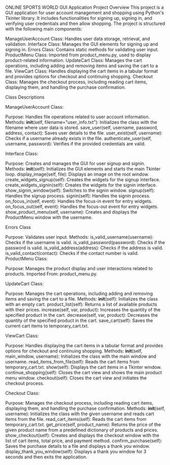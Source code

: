 ONLINE SPORTS WORLD GUI Application
Project Overview
This project is a GUI application for user account management and shopping using Python's Tkinter library. It includes functionalities for signing up, signing in, and verifying user credentials and then allow shopping. The project is structured with the following main components:

ManageUserAccount Class: Handles user data storage, retrieval, and validation.
Interface Class: Manages the GUI elements for signing up and signing in.
Errors Class: Contains static methods for validating user input.
ProductMenu Class: Imported from product_menu.py, used to display product-related information.
UpdateCart Class: Manages the cart operations, including adding and removing items and saving the cart to a file.
ViewCart Class: Handles displaying the cart items in a tabular format and provides options for checkout and continuing shopping.
Checkout Class: Manages the checkout process, including reading cart items, displaying them, and handling the purchase confirmation.

Class Descriptions

ManageUserAccount Class:

Purpose: Handles file operations related to user account information.
Methods:
__init__(self, filename="user_info.txt"): Initializes the class with the filename where user data is stored.
save_user(self, username, password, address, contact): Saves user details to the file.
user_exist(self, username): Checks if a username already exists in the file.
authenticate_user(self, username, password): Verifies if the provided credentials are valid.

Interface Class:

Purpose: Creates and manages the GUI for user signup and signin.
Methods:
__init__(self): Initializes the GUI elements and starts the main Tkinter loop.
display_image(self, file): Displays an image on the root window.
create_widgets_signup(self): Creates the widgets for the signup interface.
create_widgets_signin(self): Creates the widgets for the signin interface.
show_signin_window(self): Switches to the signin window.
signup(self): Handles the signup process.
signin(self): Handles the signin process.
on_focus_in(self, event): Handles the focus-in event for entry widgets.
on_focus_out(self, event): Handles the focus-out event for entry widgets.
show_product_menu(self, username): Creates and displays the ProductMenu window with the username.

Errors Class

Purpose: Validates user input.
Methods:
is_valid_username(username): Checks if the username is valid.
is_valid_password(password): Checks if the password is valid.
is_valid_address(address): Checks if the address is valid.
is_valid_contact(contact): Checks if the contact number is valid.
ProductMenu Class:

Purpose: Manages the product display and user interactions related to products.
Imported From: product_menu.py.

UpdateCart Class:

Purpose: Manages the cart operations, including adding and removing items and saving the cart to a file.
Methods:
__init__(self): Initializes the class with an empty cart.
product_list(self): Returns a list of available products with their prices.
increase(self, var, product): Increases the quantity of the specified product in the cart.
decrease(self, var, product): Decreases the quantity of the specified product in the cart.
save_cart(self): Saves the current cart items to temporary_cart.txt.

ViewCart Class:

Purpose: Handles displaying the cart items in a tabular format and provides options for checkout and continuing shopping.
Methods:
__init__(self, main_window, username): Initializes the class with the main window and username.
read_items_from_file(self): Reads the cart items from temporary_cart.txt.
show(self): Displays the cart items in a Tkinter window.
continue_shopping(self): Closes the cart view and shows the main product menu window.
checkout(self): Closes the cart view and initiates the checkout process.

Checkout Class:

Purpose: Manages the checkout process, including reading cart items, displaying them, and handling the purchase confirmation.
Methods:
__init__(self, username): Initializes the class with the given username and reads cart items from the file.
read_cart_items(self): Reads the cart items from temporary_cart.txt.
get_price(self, product_name): Returns the price of the given product name from a predefined dictionary of products and prices.
show_checkout(self): Creates and displays the checkout window with the list of cart items, total price, and payment method.
confirm_purchase(self): Saves the purchase details to a file and displays a thank you window.
display_thank_you_window(self): Displays a thank you window for 3 seconds and then exits the application.
